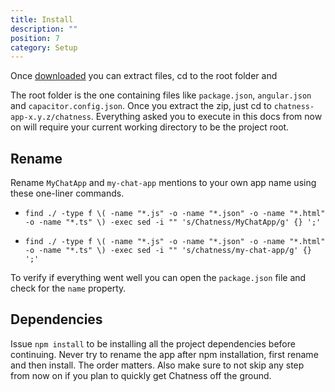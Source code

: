 ```yaml
---
title: Install
description: ""
position: 7
category: Setup
---
```


Once [downloaded](/setup/app-download) you can extract files, cd to the root folder and

<alert>

The root folder is the one containing files like `package.json`, `angular.json` and `capacitor.config.json`. Once you extract the zip, just cd to `chatness-app-x.y.z/chatness`. Everything asked you to execute in this docs from now on will require your current working directory to be the project root.

</alert>

## Rename

Rename `MyChatApp` and `my-chat-app` mentions to your own app name using these one-liner commands.

- `find ./ -type f \( -name "*.js" -o -name "*.json" -o -name "*.html" -o -name "*.ts" \) -exec sed -i "" 's/Chatness/MyChatApp/g' {} ';'`

- `find ./ -type f \( -name "*.js" -o -name "*.json" -o -name "*.html" -o -name "*.ts" \) -exec sed -i "" 's/chatness/my-chat-app/g' {} ';'`

To verify if everything went well you can open the `package.json` file and check for the `name` property.

## Dependencies

Issue `npm install` to be installing all the project dependencies before continuing. Never try to rename the app after npm installation, first rename and then install. The order matters. Also make sure to not skip any step from now on if you plan to quickly get Chatness off the ground.
